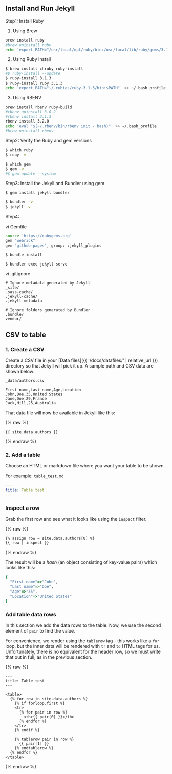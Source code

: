 ## Install and Run Jekyll 

Step1: Install Ruby

1. Using Brew

```sh
brew install ruby
#brew uninstall ruby
echo 'export PATH="/usr/local/opt/ruby/bin:/usr/local/lib/ruby/gems/3.1.0/bin:$PATH"' >> ~/.bash_profile
```

2. Using Ruby Install

```sh
$ brew install chruby ruby-install
#$ ruby-install --update
$ ruby-install 3.1.3
$ ruby-install ruby 3.1.3
echo 'export PATH="~/.rubies/ruby-3.1.3/bin:$PATH"' >> ~/.bash_profile
```

3. Using RBENV

```sh
brew install rbenv ruby-build
#rbenv uninstall 3.0.2
#rbenv install 3.1.3
rbenv install 3.2.0
echo 'eval "$(~/.rbenv/bin/rbenv init - bash)"' >> ~/.bash_profile
#brew uninstall rbenv
```

Step2: Verify the Ruby and gem versions

```sh
$ which ruby
$ ruby -v

$ which gem
$ gem -v
#$ gem update --system
```

Step3: Install the Jekyll and Bundler using gem

```sh
$ gem install jekyll bundler
```

```sh
$ bundler -v
$ jekyll -v
```

Step4: 

vi Gemfile

```sh
source 'https://rubygems.org'
gem "webrick"
gem "github-pages", group: :jekyll_plugins
```

```sh
$ bundle install
```

```sh
$ bundler exec jekyll serve
```

vi .gitignore

```
# Ignore metadata generated by Jekyll
_site/
.sass-cache/
.jekyll-cache/
.jekyll-metadata

# Ignore folders generated by Bundler
.bundle/
vendor/
```

## CSV to table

### 1. Create a CSV

Create a CSV file in your [Data files]({{ '/docs/datafiles/' | relative_url }}) directory so
that Jekyll will pick it up. A sample path and CSV data are shown below:

`_data/authors.csv`

```
First name,Last name,Age,Location
John,Doe,35,United States
Jane,Doe,29,France
Jack,Hill,25,Australia
```

That data file will now be available in Jekyll like this:

{% raw %}
```liquid
{{ site.data.authors }}
```
{% endraw %}

### 2. Add a table

Choose an HTML or markdown file where you want your table to be shown.

For example: `table_test.md`

```yaml
---
title: Table test
---
```

### Inspect a row

Grab the first row and see what it looks like using the `inspect` filter.

{% raw %}
```liquid
{% assign row = site.data.authors[0] %}
{{ row | inspect }}
```
{% endraw %}


The result will be a _hash_ (an object consisting of key-value pairs) which looks like this:

```ruby
{
  "First name"=>"John",
  "Last name"=>"Doe",
  "Age"=>"35",
  "Location"=>"United States"
}
```

### Add table data rows

In this section we add the data rows to the table. Now, we use the second element of `pair`
to find the value.

For convenience, we render using the `tablerow` tag - this works like a `for` loop, but the inner
data will be rendered with `tr` and `td` HTML tags for us. Unfortunately, there is no equivalent for
the header row, so we must write that out in full, as in the previous section.

{% raw %}
```liquid
---
title: Table test
---

<table>
  {% for row in site.data.authors %}
    {% if forloop.first %}
    <tr>
      {% for pair in row %}
        <th>{{ pair[0] }}</th>
      {% endfor %}
    </tr>
    {% endif %}

    {% tablerow pair in row %}
      {{ pair[1] }}
    {% endtablerow %}
  {% endfor %}
</table>
```
{% endraw %}

